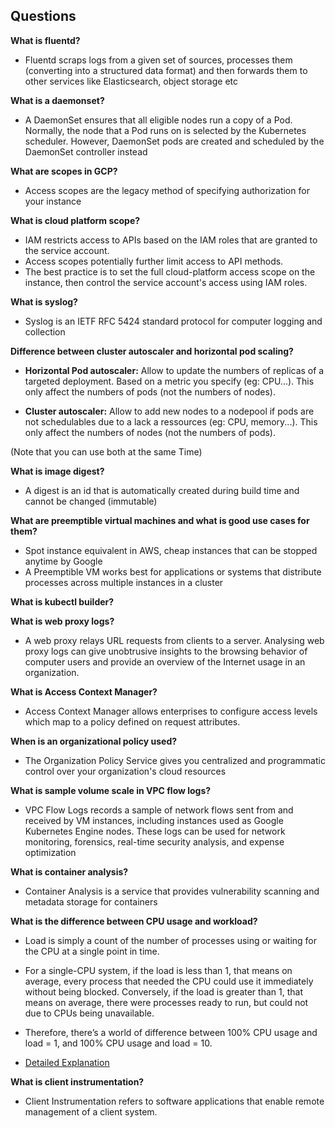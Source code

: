 ## Questions

**What is fluentd?**
- Fluentd scraps logs from a given set of sources, processes them (converting into a structured data format) and then forwards them to other services like Elasticsearch, object storage etc

**What is a daemonset?**

- A DaemonSet ensures that all eligible nodes run a copy of a Pod. Normally, the node that a Pod runs on is selected by the Kubernetes scheduler. However, DaemonSet pods are created and scheduled by the DaemonSet controller instead

**What are scopes in GCP?**

- Access scopes are the legacy method of specifying authorization for your instance


**What is cloud platform scope?**

- IAM restricts access to APIs based on the IAM roles that are granted to the service account.
- Access scopes potentially further limit access to API methods.
- The best practice is to set the full cloud-platform access scope on the instance, then control the service account's access using IAM roles.

**What is syslog?**
- Syslog is an IETF RFC 5424 standard protocol for computer logging and collection 

**Difference between cluster autoscaler and horizontal pod scaling?**

- **Horizontal Pod autoscaler:** Allow to update the numbers of replicas of a targeted deployment. Based on a metric you specify (eg: CPU...). This only affect the numbers of pods (not the numbers of nodes).

- **Cluster autoscaler:** Allow to add new nodes to a nodepool if pods are not schedulables due to a lack a ressources (eg: CPU, memory...). This only affect the numbers of nodes (not the numbers of pods).

(Note that you can use both at the same Time)

**What is image digest?**
- A digest is an id that is automatically created during build time and cannot be changed (immutable)

**What are preemptible virtual machines and what is good use cases for them?**

- Spot instance equivalent in AWS, cheap instances that can be stopped anytime by Google 
- A Preemptible VM works best for applications or systems that distribute processes across multiple instances in a cluster

**What is kubectl builder?**

**What is web proxy logs?**
- A web proxy relays URL requests from clients to a server. Analysing web proxy logs can give unobtrusive insights to the browsing behavior of computer users and provide an overview of the Internet usage in an organization.
  
**What is Access Context Manager?**

- Access Context Manager allows enterprises to configure access levels which map to a policy defined on request attributes.

**When is an organizational policy used?**

 - The Organization Policy Service gives you centralized and programmatic control over your organization's cloud resources

**What is sample volume scale in VPC flow logs?**

- VPC Flow Logs records a sample of network flows sent from and received by VM instances, including instances used as Google Kubernetes Engine nodes. These logs can be used for network monitoring, forensics, real-time security analysis, and expense optimization

**What is container analysis?**

- Container Analysis is a service that provides vulnerability scanning and metadata storage for containers
  
**What is the difference between CPU usage and workload?**
-  Load is simply a count of the number of processes using or waiting for the CPU at a single point in time.
  

- For a single-CPU system, if the load is less than 1, that means on average, every process that needed the CPU could use it immediately without being blocked. Conversely, if the load is greater than 1, that means on average, there were processes ready to run, but could not due to CPUs being unavailable.

- Therefore, there’s a world of difference between 100% CPU usage and load = 1, and 100% CPU usage and load = 10.

- [Detailed Explanation](https://estl.tech/cpu-usage-vs-load-ecca22287b21)

**What is client instrumentation?**

- Client Instrumentation refers to software applications that enable remote management of a client system.